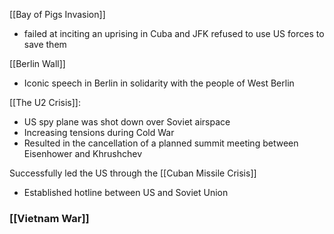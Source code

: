 
[[Bay of Pigs Invasion]] 
- failed at inciting an uprising in Cuba and JFK refused to use US forces to save them

[[Berlin Wall]]
- Iconic speech in Berlin in solidarity with the people of West Berlin

[[The U2 Crisis]]: 
- US spy plane was shot down over Soviet airspace 
- Increasing tensions during Cold War
- Resulted in the cancellation of a planned summit meeting between Eisenhower and Khrushchev

Successfully led the US through the [[Cuban Missile Crisis]]
- Established hotline between US and Soviet Union

### [[Vietnam War]]



